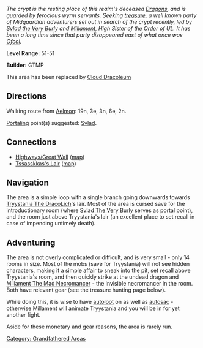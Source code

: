 *The crypt is the resting place of this realm's deceased
[Dragons](Dragons.md "wikilink"), and is guarded by ferocious wyrm
servants. Seeking [treasure](:Category:_Treasure.md "wikilink"), a well
known party of Midgaardian adventurers set out in search of the crypt
recently, led by [Svlad the Very
Burly](Svlad_The_Very_Burly.md "wikilink") and
[Millament](Millament_The_Mad_Necromancer.md "wikilink"), High Sister of
the Order of UL. It has been a long time since that party disappeared
east of what once was [Ofcol](:Category:_Ofcol.md "wikilink").*

**Level Range:** 51-51

**Builder:** GTMP

This area has been replaced by [Cloud
Dracoleum](:Category:Cloud_Dracoleum.md "wikilink")

## Directions

Walking route from [Aelmon](Aelmon.md "wikilink"): 19n, 3e, 3n, 6e, 2n.

[Portaling](Portal.md "wikilink") point(s) suggested:
[Svlad](Svlad_The_Very_Burly.md "wikilink").

## Connections

-   [Highways/Great Wall](:Category:Highways/Great_Wall.md "wikilink")
    ([map](Highways/Great_Wall_Map.md "wikilink"))
-   [Tssasskkas's Lair](:Category:Tssasskkas's_Lair.md "wikilink")
    ([map](Tssasskkas's_Lair_Map.md "wikilink"))

## Navigation

The area is a simple loop with a single branch going downwards towards
[Tryystania The DracoLich](Tryystania_The_DracoLich "wikilink")'s lair.
Most of the area is cursed save for the introductionary room (where
[Svlad The Very Burly](Svlad_The_Very_Burly "wikilink") serves as portal
point), and the room just above Tryystania's lair (an excellent place to
set recall in case of impending untimely death).

## Adventuring

The area is not overly complicated or difficult, and is very small -
only 14 rooms in size. Most of the mobs (save for Tryystania) will not
see hidden characters, making it a simple affair to sneak into the pit,
set recall above Tryystania's room, and then quickly strike at the
undead dragon and [Millament The Mad
Necromancer](Millament_The_Mad_Necromancer "wikilink") - the invisible
necromancer in the room. Both have relevant gear (see the treasure
hunting page below).

While doing this, it is wise to have [autoloot](Autoloot.md "wikilink")
on as well as [autosac](Autosac.md "wikilink") - otherwise Millament
will animate Tryystania and you will be in for yet another fight.

Aside for these monetary and gear reasons, the area is rarely run.

[Category: Grandfathered
Areas](Category:_Grandfathered_Areas "wikilink")
